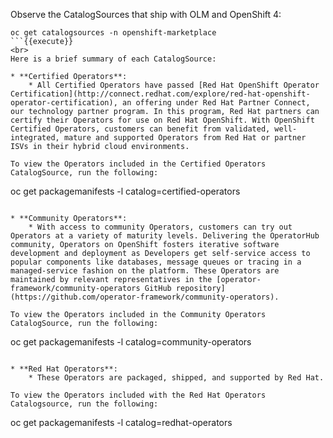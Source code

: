 Observe the CatalogSources that ship with OLM and OpenShift 4:

```
oc get catalogsources -n openshift-marketplace
```{{execute}}
<br>
Here is a brief summary of each CatalogSource:

* **Certified Operators**:
    * All Certified Operators have passed [Red Hat OpenShift Operator Certification](http://connect.redhat.com/explore/red-hat-openshift-operator-certification), an offering under Red Hat Partner Connect, our technology partner program. In this program, Red Hat partners can certify their Operators for use on Red Hat OpenShift. With OpenShift Certified Operators, customers can benefit from validated, well-integrated, mature and supported Operators from Red Hat or partner ISVs in their hybrid cloud environments.

To view the Operators included in the Certified Operators CatalogSource, run the following:

```
oc get packagemanifests -l catalog=certified-operators
```{{execute}}

* **Community Operators**:
    * With access to community Operators, customers can try out Operators at a variety of maturity levels. Delivering the OperatorHub community, Operators on OpenShift fosters iterative software development and deployment as Developers get self-service access to popular components like databases, message queues or tracing in a managed-service fashion on the platform. These Operators are maintained by relevant representatives in the [operator-framework/community-operators GitHub repository](https://github.com/operator-framework/community-operators).

To view the Operators included in the Community Operators CatalogSource, run the following:

```
oc get packagemanifests -l catalog=community-operators
```{{execute}}

* **Red Hat Operators**:
    * These Operators are packaged, shipped, and supported by Red Hat.

To view the Operators included with the Red Hat Operators Catalogsource, run the following:

```
oc get packagemanifests -l catalog=redhat-operators
```{{execute}}